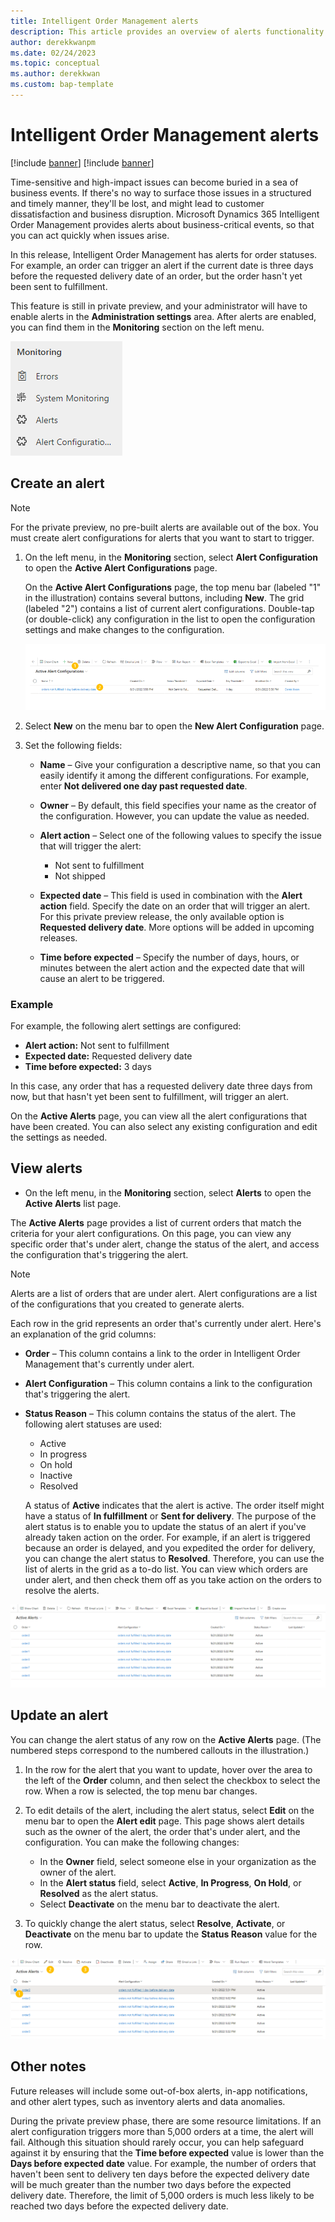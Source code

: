 ```yaml
---
title: Intelligent Order Management alerts
description: This article provides an overview of alerts functionality and use cases in Microsoft Dynamics 365 Intelligent Order Management.
author: derekkwanpm
ms.date: 02/24/2023
ms.topic: conceptual
ms.author: derekkwan
ms.custom: bap-template
---
```


# Intelligent Order Management alerts

[!include [banner](includes/banner.md)]
[!include [banner](includes/preview-banner.md)]

Time-sensitive and high-impact issues can become buried in a sea of business events. If there's no way to surface those issues in a structured and timely manner, they'll be lost, and might lead to customer dissatisfaction and business disruption. Microsoft Dynamics 365 Intelligent Order Management provides alerts about business-critical events, so that you can act quickly when issues arise. 

In this release, Intelligent Order Management has alerts for order statuses. For example, an order can trigger an alert if the current date is three days before the requested delivery date of an order, but the order hasn't yet been sent to fulfillment.

This feature is still in private preview, and your administrator will have to enable alerts in the **Administration settings** area. After alerts are enabled, you can find them in the **Monitoring** section on the left menu.

![Screenshot of the monitoring section of the left menu.](media/alerts_menu.png)

## Create an alert

> [!NOTE]
> For the private preview, no pre-built alerts are available out of the box. You must create alert configurations for alerts that you want to start to trigger.

1. On the left menu, in the **Monitoring** section, select **Alert Configuration** to open the **Active Alert Configurations** page.

    On the **Active Alert Configurations** page, the top menu bar (labeled "1" in the illustration) contains several buttons, including **New**. The grid (labeled "2") contains a list of current alert configurations. Double-tap (or double-click) any configuration in the list to open the configuration settings and make changes to the configuration.

    ![Screenshot of the top menu bar and grid on the Active Alert Configurations page.](media/alerts_config.png)

2. Select **New** on the menu bar to open the **New Alert Configuration** page.
3. Set the following fields:

    - **Name** – Give your configuration a descriptive name, so that you can easily identify it among the different configurations. For example, enter **Not delivered one day past requested date**.
    - **Owner** – By default, this field specifies your name as the creator of the configuration. However, you can update the value as needed.
    - **Alert action** – Select one of the following values to specify the issue that will trigger the alert:

        - Not sent to fulfillment
        - Not shipped

    - **Expected date** – This field is used in combination with the **Alert action** field. Specify the date on an order that will trigger an alert. For this private preview release, the only available option is **Requested delivery date**. More options will be added in upcoming releases.
    - **Time before expected** – Specify the number of days, hours, or minutes between the alert action and the expected date that will cause an alert to be triggered.

### Example

For example, the following alert settings are configured:

- **Alert action:** Not sent to fulfillment
- **Expected date:** Requested delivery date
- **Time before expected:** 3 days

In this case, any order that has a requested delivery date three days from now, but that hasn't yet been sent to fulfillment, will trigger an alert.

On the **Active Alerts** page, you can view all the alert configurations that have been created. You can also select any existing configuration and edit the settings as needed.

## View alerts

- On the left menu, in the **Monitoring** section, select **Alerts** to open the **Active Alerts** list page.

The **Active Alerts** page provides a list of current orders that match the criteria for your alert configurations. On this page, you can view any specific order that's under alert, change the status of the alert, and access the configuration that's triggering the alert.

> [!NOTE]
> Alerts are a list of orders that are under alert. Alert configurations are a list of the configurations that you created to generate alerts.

Each row in the grid represents an order that's currently under alert. Here's an explanation of the grid columns:

- **Order** – This column contains a link to the order in Intelligent Order Management that's currently under alert.
- **Alert Configuration** – This column contains a link to the configuration that's triggering the alert.
- **Status Reason** – This column contains the status of the alert. The following alert statuses are used:

    - Active
    - In progress
    - On hold
    - Inactive
    - Resolved

    A status of **Active** indicates that the alert is active. The order itself might have a status of **In fulfillment** or **Sent for delivery**. The purpose of the alert status is to enable you to update the status of an alert if you've already taken action on the order. For example, if an alert is triggered because an order is delayed, and you expedited the order for delivery, you can change the alert status to **Resolved**. Therefore, you can use the list of alerts in the grid as a to-do list. You can view which orders are under alert, and then check them off as you take action on the orders to resolve the alerts.

![Screenshot of the alert list on the Active Alerts page.](media/alerts_list.png)

## Update an alert

You can change the alert status of any row on the **Active Alerts** page. (The numbered steps correspond to the numbered callouts in the illustration.)

1. In the row for the alert that you want to update, hover over the area to the left of the **Order** column, and then select the checkbox to select the row. When a row is selected, the top menu bar changes.
2. To edit details of the alert, including the alert status, select **Edit** on the menu bar to open the **Alert edit** page. This page shows alert details such as the owner of the alert, the order that's under alert, and the configuration. You can make the following changes:

    - In the **Owner** field, select someone else in your organization as the owner of the alert.
    - In the **Alert status** field, select **Active**, **In Progress**, **On Hold**, or **Resolved** as the alert status.
    - Select **Deactivate** on the menu bar to deactivate the alert.

3. To quickly change the alert status, select **Resolve**, **Activate**, or **Deactivate** on the menu bar to update the **Status Reason** value for the row.

![Screenshot of updating an alert on the Active Alerts page.](media/alerts_status.png)

## Other notes

Future releases will include some out-of-box alerts, in-app notifications, and other alert types, such as inventory alerts and data anomalies.

During the private preview phase, there are some resource limitations. If an alert configuration triggers more than 5,000 orders at a time, the alert will fail. Although this situation should rarely occur, you can help safeguard against it by ensuring that the **Time before expected** value is lower than the **Days before expected date** value. For example, the number of orders that haven't been sent to delivery ten days before the expected delivery date will be much greater than the number two days before the expected delivery date. Therefore, the limit of 5,000 orders is much less likely to be reached two days before the expected delivery date.
